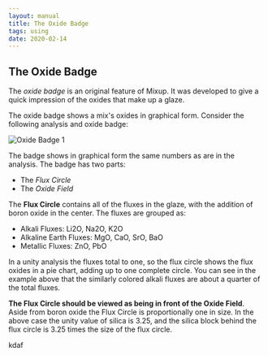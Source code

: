 ```yaml
---
layout: manual
title: The Oxide Badge
tags: using
date: 2020-02-14
---
```

## The Oxide Badge

The *oxide badge* is an original feature of Mixup. 
It was developed to give a quick impression of the oxides that make up a glaze.

The oxide badge shows a mix's oxides in graphical form. 
Consider the following analysis and oxide badge:

![Oxide Badge 1](/images/badge1.png)

The badge shows in graphical form the same numbers as are in the analysis. The badge has two parts:
- The *Flux Circle*
- The *Oxide Field*

The **Flux Circle** contains all of the fluxes in the glaze, with the addition of boron oxide in the center. 
The fluxes are grouped as:

- Alkali Fluxes: Li2O, Na2O, K2O
- Alkaline Earth Fluxes: MgO, CaO, SrO, BaO
- Metallic Fluxes: ZnO, PbO

In a unity analysis the fluxes total to one, so the flux circle shows the flux oxides in a pie chart, 
adding up to one complete circle. 
You can see in the example above that the similarly colored alkali fluxes are about a quarter of the total fluxes.

**The Flux Circle should be viewed as being in front of the Oxide Field**. 
Aside from boron oxide the Flux Circle is proportionally one in size. 
In the above case the unity value of silica is 3.25, and the 
silica block behind the flux circle is 3.25 times the size of the flux circle.

kdaf